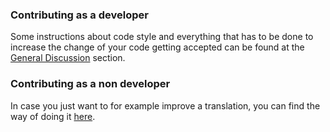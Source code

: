### Contributing as a developer
Some instructions about code style and everything that has to be done to increase the change of your code getting accepted can be found at the [General Discussion](https://github.com/SimpleMobileTools/General-Discussion#contribution-rules-for-developers) section. 

### Contributing as a non developer
In case you just want to for example improve a translation, you can find the way of doing it [here](https://github.com/SimpleMobileTools/General-Discussion#how-can-i-suggest-an-edit-to-a-file).
